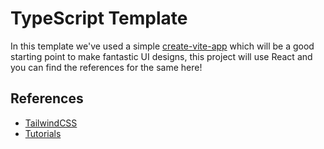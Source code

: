 # TypeScript Template 


In this template we've used a simple [create-vite-app](https://vitejs.dev/guide/) which will be a good starting point to make fantastic
UI designs, this project will use React and you can find the references for the same here!

## References

- [TailwindCSS](https://tailwindcss.com/docs/installation)
- [Tutorials](https://www.youtube.com/watch?v=EsyoXuY1Jog)


